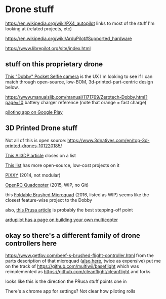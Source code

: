 # Drone stuff

https://en.wikipedia.org/wiki/PX4_autopilot links to most of the stuff I'm looking at (related projects, etc)

https://en.wikipedia.org/wiki/ArduPilot#Supported_hardware

https://www.librepilot.org/site/index.html

## stuff on this proprietary drone

[This "Dobby" Pocket Selfie camera](https://www.amazon.com/ZEROTECH-Dobby-Pocket-Selfie-Camera/dp/B01IZ7MD1I/) is the UX I'm looking to see if I can match through open-source, low-BOM, 3d-printed-part-centric design below.

https://www.manualslib.com/manual/1171769/Zerotech-Dobby.html?page=10 battery charger reference (note that orange = fast charge)

[piloting app on Google Play](https://play.google.com/store/apps/details?id=com.zerotech.cameratime)

## 3D Printed Drone stuff

Not all of this is open source: https://www.3dnatives.com/en/top-3d-printed-drones-101220185/

[This All3DP article](https://all3dp.com/3d-print-drone-parts/) closes on a list

[This list](http://blog.layertrove.com/3d-printed-drone/) has more open-source, low-cost projects on it

[PIXXY](https://www.thingiverse.com/thing:272234) (2014, not modular)

[OpenRC Quadcopter](http://www.thingiverse.com/thing:793425) (2015, WIP, no Git)

this [Foldable Brushed Microquad](https://www.thingiverse.com/thing:1604440) (2016, listed as WIP) seems like the closest feature-wise project to the Dobby

also, [this Prusa article](https://blog.prusaprinters.org/how-to-build-a-3d-printed-micro-drone/) is probably the best stepping-off point

[ardupilot has a page on building your own multicopter](http://ardupilot.org/copter/docs/build-your-own-multicopter.html)

## okay so there's a different family of drone controllers here

https://www.getfpv.com/beef-s-brushed-flight-controller.html from the parts description of that microquad ([also here][beef2], twice as expensive) put me on the track of https://github.com/multiwii/baseflight which was reimplemented as https://github.com/cleanflight/cleanflight and forks

[beef2]: https://www.thingbits.net/products/3dfly-beef-s-brushed-board-flight-controller

looks like this is the direction the PRusa stuff points one in

There's a chrome app for settings? Not clear how piloting rolls
